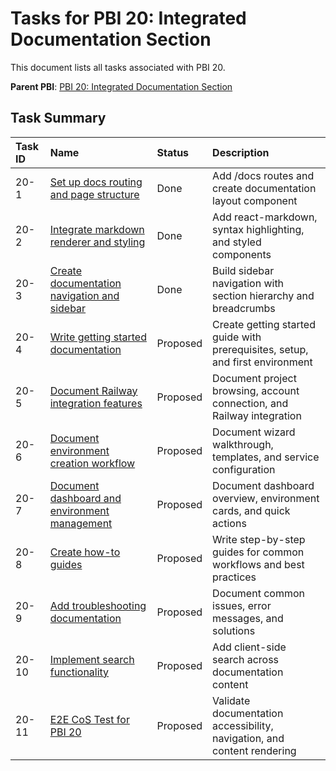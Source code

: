 # Tasks for PBI 20: Integrated Documentation Section

This document lists all tasks associated with PBI 20.

**Parent PBI**: [PBI 20: Integrated Documentation Section](./prd.md)

## Task Summary

| Task ID | Name | Status | Description |
| :------ | :--------------------------------------- | :------- | :--------------------------------- |
| 20-1 | [Set up docs routing and page structure](./20-1.md) | Done | Add /docs routes and create documentation layout component |
| 20-2 | [Integrate markdown renderer and styling](./20-2.md) | Done | Add react-markdown, syntax highlighting, and styled components |
| 20-3 | [Create documentation navigation and sidebar](./20-3.md) | Done | Build sidebar navigation with section hierarchy and breadcrumbs |
| 20-4 | [Write getting started documentation](./20-4.md) | Proposed | Create getting started guide with prerequisites, setup, and first environment |
| 20-5 | [Document Railway integration features](./20-5.md) | Proposed | Document project browsing, account connection, and Railway integration |
| 20-6 | [Document environment creation workflow](./20-6.md) | Proposed | Document wizard walkthrough, templates, and service configuration |
| 20-7 | [Document dashboard and environment management](./20-7.md) | Proposed | Document dashboard overview, environment cards, and quick actions |
| 20-8 | [Create how-to guides](./20-8.md) | Proposed | Write step-by-step guides for common workflows and best practices |
| 20-9 | [Add troubleshooting documentation](./20-9.md) | Proposed | Document common issues, error messages, and solutions |
| 20-10 | [Implement search functionality](./20-10.md) | Proposed | Add client-side search across documentation content |
| 20-11 | [E2E CoS Test for PBI 20](./20-11.md) | Proposed | Validate documentation accessibility, navigation, and content rendering |

